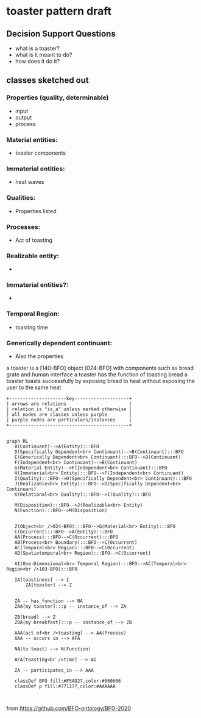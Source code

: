 # toaster pattern draft
## Decision Support Questions
- what is a toaster?
- what is it meant to do?
- how does it do it?

## classes sketched out
### Properties (quality, determinable)
 - input
 - output
 - process

### Material entities:
 - toaster components

### Immaterial entities:
 - heat waves

### Qualities:
 - Properties listed
  
### Processes:
 - Act of toasting
  
### Realizable entity:
 - 

### Immaterial entities?:
 - 

### Temporal Region:
 - toasting time

### Generically dependent continuant:
 - Also the properties


a toaster is a [140-BFO] object [024-BFO] with components such as bread grate and human interface
a toaster has the function of toasting bread
a toaster toasts successfully by exposing bread to heat without exposing the user to the same heat
  
```
+---------------------key--------------------+
| arrows are relations                       |
| relation is "is_a" unless marked otherwise |
| all nodes are classes unless purple        |
| purple nodes are particulars/instances     |
+--------------------------------------------+
```
 ```mermaid

graph RL
	B(Continuant)-->A(Entity):::BFO
	D(Specifically Dependent<br> Continuant)-->B(Continuant):::BFO
	E(Generically Dependent<br> Continuant):::BFO-->B(Continuant)
	F(Independent<br> Continuant)-->B(Continuant)
	G(Material Entity)-->F(Independent<br> Continuant):::BFO
	H(Immaterial<br> Entity):::BFO-->F(Independent<br> Continuant)
	I(Quality):::BFO-->D(Specifically Dependent<br> Continuant):::BFO
	J(Realizable<br> Entity):::BFO-->D(Specifically Dependent<br> Continuant)
	K(Relational<br> Quality):::BFO-->I(Quality):::BFO

	M(Disposition):::BFO-->J(Realizable<br> Entity)
	N(Function):::BFO-->M(Disposition)


	Z(Object<br />024-BFO):::BFO-->G(Material<br> Entity):::BFO
	C(Occurrent):::BFO-->A(Entity):::BFO
	AA(Process):::BFO-->C(Occurrent):::BFO
	AB(Process<br> Boundary):::BFO-->C(Occurrent)
	AC(Temporal<br> Region):::BFO-->C(Occurrent)
	AD(Spatiotemporal<br> Region):::BFO-->C(Occurrent)

	AI(One-Dimensional<br> Temporal Region):::BFO-->AC(Temporal<br> Region<br />103-BFO):::BFO

	IA[toastiness] --> I
    	ZA[toaster] --> Z


	ZA -- has_function --> NA
	ZAA[my toaster]:::p -- instance_of --> ZA

	ZB[bread] --> Z
	ZBA[my breakfast]:::p -- instance_of --> ZB

	AAA[act of<br />toasting] --> AA(Process)
	AAA -- occurs in --> AFA
	
	NA[to toast] --> N(Function)
	        
	AFA[toasting<br />time] --> AI

	ZA -- participates_in --> AAA

    classDef BFO fill:#F5AD27,color:#060606
    classDef p fill:#771177,color:#AAAAAA

	
```
from https://github.com/BFO-ontology/BFO-2020
